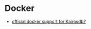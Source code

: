 # Docker

- [official docker support for Kairosdb?](https://github.com/kairosdb/kairosdb/issues/288)